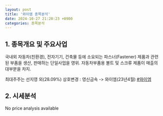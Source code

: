 ```yaml
---
layout: post
title: '와이엠 종목분석'
date: 2024-10-27 21:20:23 +0900
categories: 종목분석
---
```


## 1. 종목개요 및 주요사업

국내외 자동차(친환경), 전자기기, 건축물 등에 소요되는 파스너(Fastener) 제품과 관련된 부품을 생산, 판매하는 단일사업을 영위. 자동차부품용 볼트 및 스크류 제품이 매출의 대부분을 차지.

최대주주는 선지영 외(28.09%) 상호변경 : 영신금속 -> 와이엠(23년4월)
[#와이엠](#)

## 2. 시세분석

No price analysis available
